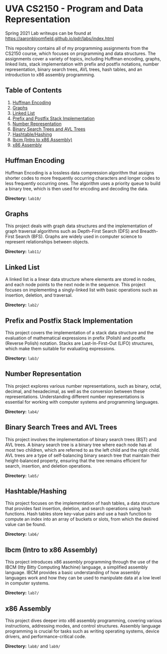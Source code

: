 # UVA CS2150 - Program and Data Representation 
Spring 2021 Lab writeups can be found at https://aaronbloomfield.github.io/pdr/labs/index.html

This repository contains all of my programming assignments from the CS2150 course, which focuses on programming and data structures. The assignments cover a variety of topics, including Huffman encoding, graphs, linked lists, stack implementation with prefix and postfix notations, number representation, binary search trees, AVL trees, hash tables, and an introduction to x86 assembly programming.

## Table of Contents

1. [Huffman Encoding](#huffman-encoding)
2. [Graphs](#graphs)
3. [Linked List](#linked-list)
4. [Prefix and Postfix Stack Implementation](#prefix-and-postfix-stack-implementation)
5. [Number Representation](#number-representation)
6. [Binary Search Trees and AVL Trees](#binary-search-trees-and-avl-trees)
7. [Hashtable/Hashing](#hashtablehashing)
8. [Ibcm (Intro to x86 Assembly)](#ibcm-intro-to-x86-assembly)
9. [x86 Assembly](#x86-assembly)

## Huffman Encoding

Huffman Encoding is a lossless data compression algorithm that assigns shorter codes to more frequently occurring characters and longer codes to less frequently occurring ones. The algorithm uses a priority queue to build a binary tree, which is then used for encoding and decoding the data.

**Directory:** `lab10/`

## Graphs

This project deals with graph data structures and the implementation of graph traversal algorithms such as Depth-First Search (DFS) and Breadth-First Search (BFS). Graphs are widely used in computer science to represent relationships between objects.

**Directory:** `lab11/`

## Linked List

A linked list is a linear data structure where elements are stored in nodes, and each node points to the next node in the sequence. This project focuses on implementing a singly-linked list with basic operations such as insertion, deletion, and traversal.

**Directory:** `lab2/`

## Prefix and Postfix Stack Implementation

This project covers the implementation of a stack data structure and the evaluation of mathematical expressions in prefix (Polish) and postfix (Reverse Polish) notation. Stacks are Last-In-First-Out (LIFO) structures, which make them suitable for evaluating expressions.

**Directory:** `lab3/`

## Number Representation

This project explores various number representations, such as binary, octal, decimal, and hexadecimal, as well as the conversion between these representations. Understanding different number representations is essential for working with computer systems and programming languages.

**Directory:** `lab4/`

## Binary Search Trees and AVL Trees

This project involves the implementation of binary search trees (BST) and AVL trees. A binary search tree is a binary tree where each node has at most two children, which are referred to as the left child and the right child. AVL trees are a type of self-balancing binary search tree that maintain their height-balanced property, ensuring that the tree remains efficient for search, insertion, and deletion operations.

**Directory:** `lab5/`

## Hashtable/Hashing

This project focuses on the implementation of hash tables, a data structure that provides fast insertion, deletion, and search operations using hash functions. Hash tables store key-value pairs and use a hash function to compute an index into an array of buckets or slots, from which the desired value can be found.

**Directory:** `lab6/`

## Ibcm (Intro to x86 Assembly)

This project introduces x86 assembly programming through the use of the IBCM (Itty Bitty Computing Machine) language, a simplified assembly language. IBCM provides a basic understanding of how assembly languages work and how they can be used to manipulate data at a low level in computer systems.

**Directory:** `lab7/`

## x86 Assembly

This project dives deeper into x86 assembly programming, covering various instructions, addressing modes, and control structures. Assembly language programming is crucial for tasks such as writing operating systems, device drivers, and performance-critical code.

**Directory:** `lab8/` and `lab9/`

